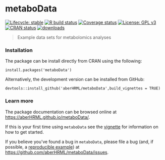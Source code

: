 
# metaboData

<!-- badges: start -->
[![Lifecycle: stable](https://img.shields.io/badge/lifecycle-stable-brightgreen.svg)](https://lifecycle.r-lib.org/articles/stages.html#stable)
[![R build status](https://github.com/aberHRML/metaboData/workflows/R-CMD-check/badge.svg)](https://github.com/aberHRML/metaboData/actions)
[![Coverage status](https://codecov.io/gh/aberHRML/metaboData/branch/master/graph/badge.svg)](https://codecov.io/github/aberHRML/metaboData?branch=master)
[![License: GPL v3](https://img.shields.io/badge/License-GPL%20v3-blue.svg)](https://github.com/aberHRML/metaboData/blob/master/LICENSE.md)
[![CRAN status](https://www.r-pkg.org/badges/version/metaboData)](https://CRAN.R-project.org/package=metaboData)
[![downloads](https://cranlogs.r-pkg.org/badges/metaboData)](https://cran.r-project.org/package=metaboData)
<!-- badges: end -->

> Example data sets for metabolomics analyses

### Installation

The package can be install directly from CRAN using the following:

``` rm
install.packages('metaboData')
```

Alternatively, the development version can be installed from GitHub:

``` {r,eval=false)
devtools::install_github('aberHRML/metaboData',build_vignettes = TRUE)
```

### Learn more

The package documentation can be browsed online at <https://aberHRML.github.io/metaboData/>. 

If this is your first time using `metaboData` see the [vignette](https://aberHRML.github.io/metaboData/articles/metaboData.html) for information on how to get started.

If you believe you've found a bug in `metaboData`, please file a bug (and, if
possible, a [reproducible example](https://reprex.tidyverse.org)) at
<https://github.com/aberHRML/metaboData/issues>.
